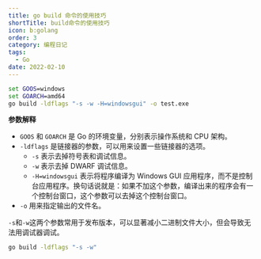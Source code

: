 ```yaml
---
title: go build 命令的使用技巧
shortTitle: build命令的使用技巧
icon: b:golang
order: 3
category: 编程日记
tags: 
  - Go
date: 2022-02-10
---
```


```bat
set GOOS=windows
set GOARCH=amd64
go build -ldflags "-s -w -H=windowsgui" -o test.exe
```

<!-- more -->

**参数解释**
- `GOOS` 和 `GOARCH` 是 Go 的环境变量，分别表示操作系统和 CPU 架构。
- `-ldflags` 是链接器的参数，可以用来设置一些链接器的选项。
  - `-s` 表示去掉符号表和调试信息。
  - `-w` 表示去掉 DWARF 调试信息。
  - `-H=windowsgui` 表示将程序编译为 Windows GUI 应用程序，而不是控制台应用程序。换句话说就是：如果不加这个参数，编译出来的程序会有一个控制台窗口，这个参数可以去掉这个控制台窗口。
- `-o` 用来指定输出的文件名。

`-s`和`-w`这两个参数常用于发布版本，可以显著减小二进制文件大小，但会导致无法用调试器调试。

```bat
go build -ldflags "-s -w"
```